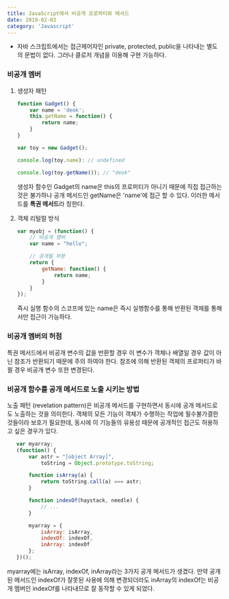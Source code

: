 ```yaml
---
title: JavaScript에서 비공개 프로퍼티와 메서드
date: 2019-02-03
category: 'Javascript'
---
```


- 자바 스크립트에서는 접근제어자인 private, protected, public을 나타내는 별도의 문법이 없다. 그러나 클로저 개념을 이용해 구현 가능하다.

### 비공개 멤버

1. 생성자 패턴
   ```javascript
   function Gadget() {
       var name = 'deok';
       this.getName = function() {
           return name;
       }
   }

   var toy = new Gadget();
   
   console.log(toy.name): // undefined

   console.log(toy.getName()); // "deok"
   ```
   
   생성자 함수인 Gadget의 name은 this의 프로퍼티가 아니기 때문에 직접 접근하는 것은 불가하나 공개 메서드인 getName은 'name'에 접근 할 수 있다. 이러한 메서드를 **특권 메서드**라 칭한다.

2. 객체 리털럴 방식
    ```javascript
    var myobj = (function() {
        // 비공개 멤버
        var name = "hello";

        // 공개될 부분
        return {
            getName: function() {
                return name;
            }
        }
    });
    ```
    즉시 실행 함수의 스코프에 있는 name은 즉시 실행함수를 통해 반환된 객체를 통해서만 접근이 가능하다.

### 비공개 멤버의 허점

특권 메서드에서 비공개 변수의 값을 반환할 경우 이 변수가 객체나 배열일 경우 값이 아닌 참조가 반환되기 때문에 주의 하여야 한다.
참조에 의해 반환된 객체의 프로퍼티가 바뀔 경우 비공개 변수 또한 변경된다.

### 비공개 함수를 공개 메서드로 노출 시키는 방법

노출 패턴 (revelation pattern)은 비공개 메서드를 구현하면서 동시에 공개 메서드로도 노출하는 것을 의미한다. 객체의 모든 기능이 객체가 수행하는 작업에 필수불가결한 것들이라 보호가 필요한데, 동시에 이 기능들의 유용성 때문에 공개적인 접근도 허용하고 싶은 경우가 있다.

 ```javascript
    var myarray;
    (function() {
        var astr = "[object Array]",
            toString = Object.prototype.toString;

        function isArray(a) {
            return toString.call(a) === astr;
        }

        function indexOf(haystack, needle) {
            // ...
        }

        myarray = {
            isArray: isArray,
            indexOf: indexOf,
            inArray: indexOf
        };
    })();
```

myarray에는 isArray, indexOf, inArray라는 3가지 공개 메서드가 생겼다. 만약 공개된 메서드인 indexOf가 잘못된 사용에 의해 변경되더라도 inArray의 indexOf는 비공개 멤버인 indexOf를 나타내므로 잘 동작할 수 있게 되었다.

    